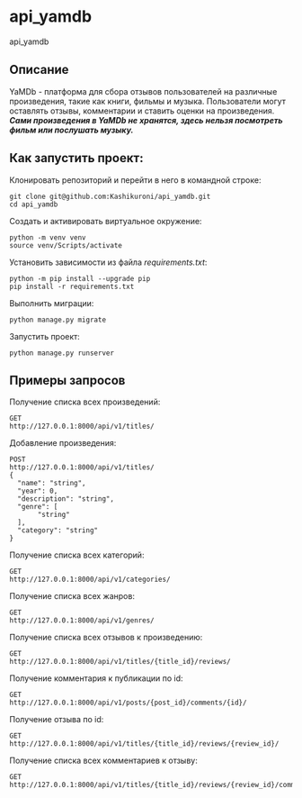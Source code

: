 # api_yamdb
api_yamdb

## Описание
YaMDb - платформа для сбора отзывов пользователей на различные произведения, такие как книги, фильмы и музыка.
Пользователи могут оставлять отзывы, комментарии и ставить оценки на произведения.
***Сами произведения в YaMDb не хранятся, здесь нельзя посмотреть фильм или послушать музыку.***

## Как запустить проект:
Клонировать репозиторий и перейти в него в командной строке:
```
git clone git@github.com:Kashikuroni/api_yamdb.git
cd api_yamdb
```
Cоздать и активировать виртуальное окружение:
```
python -m venv venv
source venv/Scripts/activate
```
Установить зависимости из файла _requirements.txt_:
```
python -m pip install --upgrade pip
pip install -r requirements.txt
```
Выполнить миграции:
```
python manage.py migrate
```
Запустить проект:
```
python manage.py runserver
```

## Примеры запросов
Получение списка всех произведений:
```
GET
http://127.0.0.1:8000/api/v1/titles/
```
Добавление произведения:
```
POST
http://127.0.0.1:8000/api/v1/titles/
{
  "name": "string",
  "year": 0,
  "description": "string",
  "genre": [
       "string"
  ],
  "category": "string"
}
```
Получение списка всех категорий:
```
GET
http://127.0.0.1:8000/api/v1/categories/
```
Получение списка всех жанров:
```
GET
http://127.0.0.1:8000/api/v1/genres/
```
Получение списка всех отзывов к произведению:
```
GET
http://127.0.0.1:8000/api/v1/titles/{title_id}/reviews/
```
Получение комментария к публикации по id:
```
GET
http://127.0.0.1:8000/api/v1/posts/{post_id}/comments/{id}/
```
Получение отзыва по id:
```
GET
http://127.0.0.1:8000/api/v1/titles/{title_id}/reviews/{review_id}/
```
Получение списка всех комментариев к отзыву:
```
GET
http://127.0.0.1:8000/api/v1/titles/{title_id}/reviews/{review_id}/comments/
```
